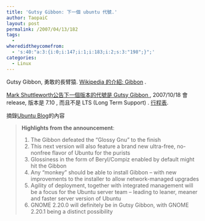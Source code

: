 ```yaml
---
title: 'Gutsy Gibbon: 下一個 ubuntu 代號.'
author: TaopaiC
layout: post
permalink: /2007/04/13/182
tags:
  - 
wheredidtheycomefrom:
  - 's:40:"a:3:{i:0;i:147;i:1;i:183;i:2;s:3:"198";}";'
categories:
  - Linux
---
```

Gutsy Gibbon, 勇敢的長臂猿. [Wikipedia 的介紹: Gibbon][1] .

[Mark Shuttleworth公告下一個版本的代號是 Gutsy Gibbon ][2], 2007/10/18 會 release, 版本是 7.10 , 而且不是 LTS (Long Term Support) . [行程表][3].<!--more-->

摘錄[Ubuntu Blog][4]的內容

> **Highlights from the announcement**:
> 
> 1.  The Gibbon defeated the “Glossy Gnu” to the finish
> 2.  This next version will also feature a brand new ultra-free, no-nonfree flavor of Ubuntu for the purists
> 3.  Glossiness in the form of Beryl/Compiz enabled by default might hit the Gibbon
> 4.  Any “monkey” should be able to install Gibbon &#8211; with new improvements to the installer to allow network-managed upgrades
> 5.  Agility of deployment, together with integrated management will be a focus for the Ubuntu server team &#8211; leading to leaner, meaner and faster server version of Ubuntu
> 6.  GNOME 2.20.0 will definitely be in Gutsy Gibbon, with GNOME 2.20.1 being a distinct possibility

 [1]: http://en.wikipedia.org/wiki/Gibbon
 [2]: https://lists.ubuntu.com/archives/ubuntu-devel-announce/2007-April/000276.html
 [3]: https://wiki.ubuntu.com/GutsyReleaseSchedule
 [4]: http://ubuntu.wordpress.com/2007/04/12/gutsy-gibbon-to-replace-feisty-fawn/